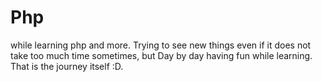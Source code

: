 # Php
while learning php and more. Trying to see new things even if it does not take too much time sometimes, but Day by day having fun while learning. That is the journey itself :D.
